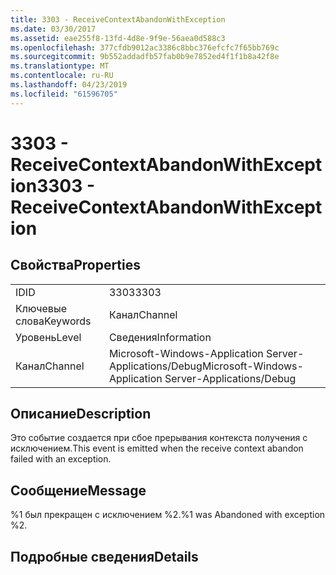 ```yaml
---
title: 3303 - ReceiveContextAbandonWithException
ms.date: 03/30/2017
ms.assetid: eae255f8-13fd-4d8e-9f9e-56aea0d588c3
ms.openlocfilehash: 377cfdb9012ac3386c8bbc376efcfc7f65bb769c
ms.sourcegitcommit: 9b552addadfb57fab0b9e7852ed4f1f1b8a42f8e
ms.translationtype: MT
ms.contentlocale: ru-RU
ms.lasthandoff: 04/23/2019
ms.locfileid: "61596705"
---
```

# <a name="3303---receivecontextabandonwithexception"></a><span data-ttu-id="24af6-102">3303 - ReceiveContextAbandonWithException</span><span class="sxs-lookup"><span data-stu-id="24af6-102">3303 - ReceiveContextAbandonWithException</span></span>
## <a name="properties"></a><span data-ttu-id="24af6-103">Свойства</span><span class="sxs-lookup"><span data-stu-id="24af6-103">Properties</span></span>  
  
|||  
|-|-|  
|<span data-ttu-id="24af6-104">ID</span><span class="sxs-lookup"><span data-stu-id="24af6-104">ID</span></span>|<span data-ttu-id="24af6-105">3303</span><span class="sxs-lookup"><span data-stu-id="24af6-105">3303</span></span>|  
|<span data-ttu-id="24af6-106">Ключевые слова</span><span class="sxs-lookup"><span data-stu-id="24af6-106">Keywords</span></span>|<span data-ttu-id="24af6-107">Канал</span><span class="sxs-lookup"><span data-stu-id="24af6-107">Channel</span></span>|  
|<span data-ttu-id="24af6-108">Уровень</span><span class="sxs-lookup"><span data-stu-id="24af6-108">Level</span></span>|<span data-ttu-id="24af6-109">Сведения</span><span class="sxs-lookup"><span data-stu-id="24af6-109">Information</span></span>|  
|<span data-ttu-id="24af6-110">Канал</span><span class="sxs-lookup"><span data-stu-id="24af6-110">Channel</span></span>|<span data-ttu-id="24af6-111">Microsoft-Windows-Application Server-Applications/Debug</span><span class="sxs-lookup"><span data-stu-id="24af6-111">Microsoft-Windows-Application Server-Applications/Debug</span></span>|  
  
## <a name="description"></a><span data-ttu-id="24af6-112">Описание</span><span class="sxs-lookup"><span data-stu-id="24af6-112">Description</span></span>  
 <span data-ttu-id="24af6-113">Это событие создается при сбое прерывания контекста получения с исключением.</span><span class="sxs-lookup"><span data-stu-id="24af6-113">This event is emitted when the receive context abandon failed with an exception.</span></span>  
  
## <a name="message"></a><span data-ttu-id="24af6-114">Сообщение</span><span class="sxs-lookup"><span data-stu-id="24af6-114">Message</span></span>  
 <span data-ttu-id="24af6-115">%1 был прекращен с исключением %2.</span><span class="sxs-lookup"><span data-stu-id="24af6-115">%1 was Abandoned with exception %2.</span></span>  
  
## <a name="details"></a><span data-ttu-id="24af6-116">Подробные сведения</span><span class="sxs-lookup"><span data-stu-id="24af6-116">Details</span></span>
